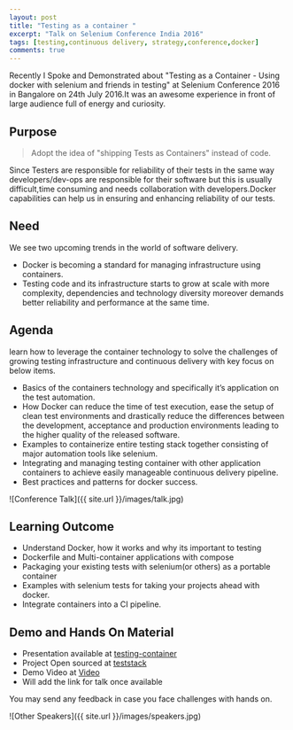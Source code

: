 ```yaml
---
layout: post
title: "Testing as a container "
excerpt: "Talk on Selenium Conference India 2016"
tags: [testing,continuous delivery, strategy,conference,docker]
comments: true
---
```




Recently I Spoke and Demonstrated about "Testing as a Container - Using docker with selenium and friends in testing" at Selenium Conference 2016 in Bangalore on 24th July 2016.It was an awesome experience in front of large audience full of energy and curiosity.  

## Purpose

> Adopt the idea of "shipping Tests as Containers" instead of code.  

Since Testers are responsible for reliability of their tests in the same way developers/dev-ops are responsible for their software but this is usually difficult,time consuming and needs collaboration with developers.Docker capabilities can help us in ensuring and enhancing reliability of our tests.

## Need

We see two upcoming trends in the world of software delivery.

* Docker is becoming a standard for managing infrastructure using containers.
* Testing code and its infrastructure starts to grow at scale with more complexity, dependencies and technology diversity moreover demands better reliability and performance at the same time.

## Agenda

learn how to leverage the container technology to solve the challenges of growing testing infrastructure and continuous delivery with key focus on below items.

* Basics of the containers technology and specifically it’s application on the test automation.
* How Docker can reduce the time of test execution, ease the setup of clean test environments and drastically reduce the differences between the development, acceptance and production environments leading to the higher quality of the released software.
* Examples to containerize entire testing stack together consisting of major automation tools like selenium.
* Integrating and managing testing container with other application containers to achieve easily manageable continuous delivery pipeline.
* Best practices and patterns for docker success.

![Conference Talk]({{ site.url }}/images/talk.jpg)

## Learning Outcome

* Understand Docker, how it works and why its important to testing
* Dockerfile and Multi-container applications with compose
* Packaging your existing tests with selenium(or others) as a portable container
* Examples with selenium tests for taking your projects ahead with docker.
* Integrate containers into a CI pipeline.

## Demo and Hands On Material

* Presentation available at [testing-container](http://www.slideshare.net/IRFANAHMAD60/testing-as-a-container)
* Project Open sourced  at [teststack](https://github.com/irfanah/teststack)
* Demo Video at [Video](https://www.youtube.com/watch?v=kXlS69PXX68)
* Will add the link for talk once available

You may send any feedback in case you face challenges with hands on.

![Other Speakers]({{ site.url }}/images/speakers.jpg)
